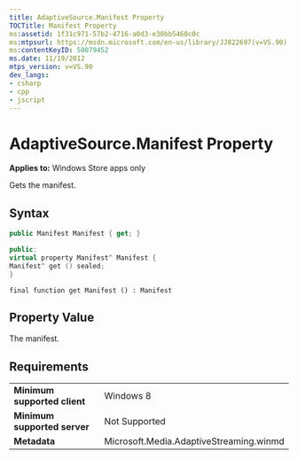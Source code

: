 ```yaml
---
title: AdaptiveSource.Manifest Property
TOCTitle: Manifest Property
ms:assetid: 1f31c971-57b2-4716-a0d3-e30bb5460c0c
ms:mtpsurl: https://msdn.microsoft.com/en-us/library/JJ822697(v=VS.90)
ms:contentKeyID: 50079452
ms.date: 11/19/2012
mtps_version: v=VS.90
dev_langs:
- csharp
- cpp
- jscript
---
```


# AdaptiveSource.Manifest Property

**Applies to:** Windows Store apps only

Gets the manifest.

## Syntax

```csharp
public Manifest Manifest { get; }
```

```cpp
public:
virtual property Manifest^ Manifest {
Manifest^ get () sealed;
}
```

```jscript
final function get Manifest () : Manifest
```

## Property Value

The manifest.

## Requirements

|||
|--- |--- |
|**Minimum supported client**|Windows 8|
|**Minimum supported server**|Not Supported|
|**Metadata**|Microsoft.Media.AdaptiveStreaming.winmd|


